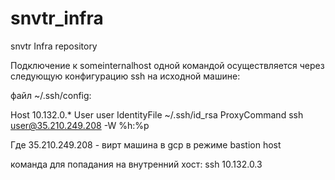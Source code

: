 # snvtr_infra
snvtr Infra repository

Подключение к someinternalhost одной командой осуществляется через следующую конфигурацию ssh на исходной машине:

файл ~/.ssh/config:

Host 10.132.0.*
    User user
    IdentityFile ~/.ssh/id_rsa
    ProxyCommand ssh user@35.210.249.208 -W %h:%p

Где 35.210.249.208 - вирт машина в gcp в режиме bastion host 

команда для попадания на внутренний хост: ssh 10.132.0.3
